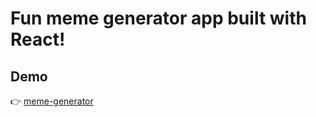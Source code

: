 # Fun meme generator app built with React!

## Demo

👉 [meme-generator](https://adrianaito.github.io/meme-generator/)
